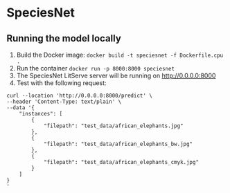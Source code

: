 # SpeciesNet

## Running the model locally

1. Build the Docker image: `docker build -t speciesnet -f Dockerfile.cpu .`
2. Run the container `docker run -p 8000:8000 speciesnet`
3. The SpeciesNet LitServe server will be running on http://0.0.0.0:8000
4. Test with the following request:

```
curl --location 'http://0.0.0.0:8000/predict' \
--header 'Content-Type: text/plain' \
--data '{
    "instances": [
        {
            "filepath": "test_data/african_elephants.jpg"
        },
        {
            "filepath": "test_data/african_elephants_bw.jpg"
        },
        {
            "filepath": "test_data/african_elephants_cmyk.jpg"
        }
    ]
}
'
```